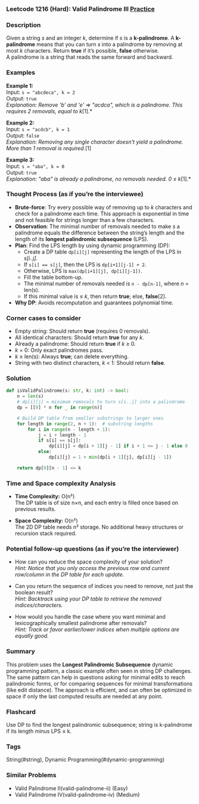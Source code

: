 ### Leetcode 1216 (Hard): Valid Palindrome III [Practice](https://leetcode.com/problems/valid-palindrome-iii)

### Description  
Given a string *s* and an integer *k*, determine if *s* is a **k-palindrome**. A **k-palindrome** means that you can turn *s* into a palindrome by removing at most *k* characters. Return **true** if it’s possible, **false** otherwise.  
A palindrome is a string that reads the same forward and backward.

### Examples  

**Example 1:**  
Input: `s = "abcdeca", k = 2`  
Output: `true`  
*Explanation: Remove 'b' and 'e' ⇒ "acdca", which is a palindrome. This requires 2 removals, equal to *k**[1].*

**Example 2:**  
Input: `s = "acdcb", k = 1`  
Output: `false`  
*Explanation: Removing any single character doesn't yield a palindrome. More than 1 removal is required.*[1]

**Example 3:**  
Input: `s = "aba", k = 0`  
Output: `true`  
*Explanation: "aba" is already a palindrome, no removals needed. 0 ≤ *k**[1].*

### Thought Process (as if you’re the interviewee)  
- **Brute-force**: Try every possible way of removing up to *k* characters and check for a palindrome each time. This approach is exponential in time and not feasible for strings longer than a few characters.
- **Observation**: The minimal number of removals needed to make *s* a palindrome equals the difference between the string’s length and the length of its **longest palindromic subsequence** (LPS).
- **Plan**: Find the LPS length by using dynamic programming (DP):
  - Create a DP table `dp[i][j]` representing the length of the LPS in *s[i..j]*.
  - If `s[i] == s[j]`, then the LPS is `dp[i+1][j-1] + 2`.
  - Otherwise, LPS is `max(dp[i+1][j], dp[i][j-1])`.
  - Fill the table bottom-up.
  - The minimal number of removals needed is `n - dp[n-1]`, where *n* = len(s).
  - If this minimal value is ≤ *k*, then return **true**; else, **false**[2].
- **Why DP**: Avoids recomputation and guarantees polynomial time.

### Corner cases to consider  
- Empty string: Should return **true** (requires 0 removals).
- All identical characters: Should return **true** for any *k*.
- Already a palindrome: Should return **true** if *k* ≥ 0.
- *k* = 0: Only exact palindromes pass.
- *k* ≥ len(s): Always **true**; can delete everything.
- String with two distinct characters, *k* < 1: Should return **false**.

### Solution

```python
def isValidPalindrome(s: str, k: int) -> bool:
    n = len(s)
    # dp[i][j] = minimum removals to turn s[i..j] into a palindrome
    dp = [[0] * n for _ in range(n)]

    # Build DP table from smaller substrings to larger ones
    for length in range(2, n + 1):  # substring lengths
        for i in range(n - length + 1):
            j = i + length - 1
            if s[i] == s[j]:
                dp[i][j] = dp[i + 1][j - 1] if i + 1 <= j - 1 else 0
            else:
                dp[i][j] = 1 + min(dp[i + 1][j], dp[i][j - 1])

    return dp[0][n - 1] <= k
```

### Time and Space complexity Analysis  

- **Time Complexity:** O(n²)  
  The DP table is of size n×n, and each entry is filled once based on previous results.

- **Space Complexity:** O(n²)  
  The 2D DP table needs n² storage. No additional heavy structures or recursion stack required.

### Potential follow-up questions (as if you’re the interviewer)  

- How can you reduce the space complexity of your solution?  
  *Hint: Notice that you only access the previous row and current row/column in the DP table for each update.*

- Can you return the sequence of indices you need to remove, not just the boolean result?  
  *Hint: Backtrack using your DP table to retrieve the removed indices/characters.*

- How would you handle the case where you want minimal and lexicographically smallest palindrome after removals?  
  *Hint: Track or favor earlier/lower indices when multiple options are equally good.*

### Summary
This problem uses the **Longest Palindromic Subsequence** dynamic programming pattern, a classic example often seen in string DP challenges. The same pattern can help in questions asking for minimal edits to reach palindromic forms, or for comparing sequences for minimal transformations (like edit distance). The approach is efficient, and can often be optimized in space if only the last computed results are needed at any point.


### Flashcard
Use DP to find the longest palindromic subsequence; string is k-palindrome if its length minus LPS ≤ k.

### Tags
String(#string), Dynamic Programming(#dynamic-programming)

### Similar Problems
- Valid Palindrome II(valid-palindrome-ii) (Easy)
- Valid Palindrome IV(valid-palindrome-iv) (Medium)